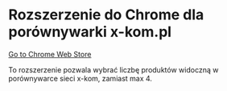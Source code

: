 # Rozszerzenie do Chrome dla porównywarki x-kom.pl

[Go to Chrome Web Store](TBA)

To rozszerzenie pozwala wybrać liczbę produktów widoczną w porównywarce sieci x-kom, zamiast max 4.
